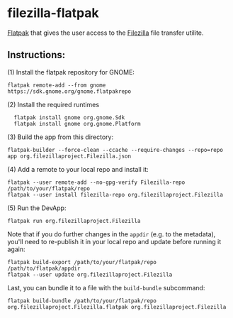 # filezilla-flatpak
[Flatpak](https://www.flatpak.org) that gives the user access to the [Filezilla](https://filezilla-project.org/) file transfer utilite.

Instructions:
-------------

(1) Install the flatpak repository for GNOME:
```
flatpak remote-add --from gnome https://sdk.gnome.org/gnome.flatpakrepo

```
(2) Install the required runtimes
```
  flatpak install gnome org.gnome.Sdk
  flatpak install gnome org.gnome.Platform
```
(3) Build the app from this directory:
```
flatpak-builder --force-clean --ccache --require-changes --repo=repo app org.filezillaproject.Filezilla.json
```
(4) Add a remote to your local repo and install it:
```
flatpak --user remote-add --no-gpg-verify Filezilla-repo /path/to/your/flatpak/repo
flatpak --user install filezilla-repo org.filezillaproject.Filezilla
```
(5) Run the DevApp:
```
flatpak run org.filezillaproject.Filezilla
```

Note that if you do further changes in the `appdir` (e.g. to the metadata), you'll need to re-publish it in your local repo and update before running it again:
```
flatpak build-export /path/to/your/flatpak/repo /path/to/flatpak/appdir
flatpak --user update org.filezillaproject.Filezilla
```

Last, you can bundle it to a file with the `build-bundle` subcommand:
```
flatpak build-bundle /path/to/your/flatpak/repo org.filezillaproject.Filezilla.flatpak org.filezillaproject.Filezilla
```
